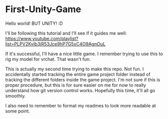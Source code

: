 # First-Unity-Game
Hello world! BUT UNITY! :D

I'll be following this tutorial and I'll see if it guides me well: https://www.youtube.com/playlist?list=PLPV2KyIb3jR53Jce9hP7G5xC4O9AgnOuL

If it's successful, I'll have a nice little game.
I remember trying to use this to rig my model for vrchat. That wasn't fun.

This is actually my second time trying to make this repo. Not fun. I accidentally started tracking the entire game project folder instead of tracking the different folders inside the game project. I'm not sure if this is proper procedure, but this is for sure easier on me for now to really understand how git version control works.
Hopefully this time, it'll all go smoothly.

I also need to remember to format my readmes to look more readable at some point.
